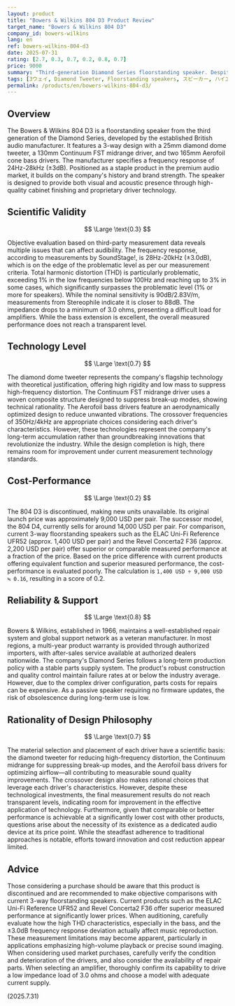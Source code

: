 ```yaml
---
layout: product
title: "Bowers & Wilkins 804 D3 Product Review"
target_name: "Bowers & Wilkins 804 D3"
company_id: bowers-wilkins
lang: en
ref: bowers-wilkins-804-d3
date: 2025-07-31
rating: [2.7, 0.3, 0.7, 0.2, 0.8, 0.7]
price: 9000
summary: "Third-generation Diamond Series floorstanding speaker. Despite featuring a diamond tweeter and Continuum FST technology, there are challenges in its measured performance and price balance."
tags: [3ウェイ, Diamond Tweeter, Floorstanding speakers, スピーカー, ハイエンド]
permalink: /products/en/bowers-wilkins-804-d3/
---
```

## Overview

The Bowers & Wilkins 804 D3 is a floorstanding speaker from the third generation of the Diamond Series, developed by the established British audio manufacturer. It features a 3-way design with a 25mm diamond dome tweeter, a 130mm Continuum FST midrange driver, and two 165mm Aerofoil cone bass drivers. The manufacturer specifies a frequency response of 24Hz-28kHz (±3dB). Positioned as a staple product in the premium audio market, it builds on the company's history and brand strength. The speaker is designed to provide both visual and acoustic presence through high-quality cabinet finishing and proprietary driver technology.

## Scientific Validity

$$ \Large \text{0.3} $$

Objective evaluation based on third-party measurement data reveals multiple issues that can affect audibility. The frequency response, according to measurements by SoundStage!, is 28Hz-20kHz (±3.0dB), which is on the edge of the problematic level as per our measurement criteria. Total harmonic distortion (THD) is particularly problematic, exceeding 1% in the low frequencies below 100Hz and reaching up to 3% in some cases, which significantly surpasses the problematic level (1% or more for speakers). While the nominal sensitivity is 90dB/2.83V/m, measurements from Stereophile indicate it is closer to 88dB. The impedance drops to a minimum of 3.0 ohms, presenting a difficult load for amplifiers. While the bass extension is excellent, the overall measured performance does not reach a transparent level.

## Technology Level

$$ \Large \text{0.7} $$

The diamond dome tweeter represents the company's flagship technology with theoretical justification, offering high rigidity and low mass to suppress high-frequency distortion. The Continuum FST midrange driver uses a woven composite structure designed to suppress break-up modes, showing technical rationality. The Aerofoil bass drivers feature an aerodynamically optimized design to reduce unwanted vibrations. The crossover frequencies of 350Hz/4kHz are appropriate choices considering each driver's characteristics. However, these technologies represent the company's long-term accumulation rather than groundbreaking innovations that revolutionize the industry. While the design completion is high, there remains room for improvement under current measurement technology standards.

## Cost-Performance

$$ \Large \text{0.2} $$

The 804 D3 is discontinued, making new units unavailable. Its original launch price was approximately 9,000 USD per pair. The successor model, the 804 D4, currently sells for around 14,000 USD per pair. For comparison, current 3-way floorstanding speakers such as the ELAC Uni-Fi Reference UFR52 (approx. 1,400 USD per pair) and the Revel Concerta2 F36 (approx. 2,200 USD per pair) offer superior or comparable measured performance at a fraction of the price. Based on the price difference with current products offering equivalent function and superior measured performance, the cost-performance is evaluated poorly. The calculation is `1,400 USD ÷ 9,000 USD ≒ 0.16`, resulting in a score of 0.2.

## Reliability & Support

$$ \Large \text{0.8} $$

Bowers & Wilkins, established in 1966, maintains a well-established repair system and global support network as a veteran manufacturer. In most regions, a multi-year product warranty is provided through authorized importers, with after-sales service available at authorized dealers nationwide. The company's Diamond Series follows a long-term production policy with a stable parts supply system. The product's robust construction and quality control maintain failure rates at or below the industry average. However, due to the complex driver configuration, parts costs for repairs can be expensive. As a passive speaker requiring no firmware updates, the risk of obsolescence during long-term use is low.

## Rationality of Design Philosophy

$$ \Large \text{0.7} $$

The material selection and placement of each driver have a scientific basis: the diamond tweeter for reducing high-frequency distortion, the Continuum midrange for suppressing break-up modes, and the Aerofoil bass drivers for optimizing airflow—all contributing to measurable sound quality improvements. The crossover design also makes rational choices that leverage each driver's characteristics. However, despite these technological investments, the final measurement results do not reach transparent levels, indicating room for improvement in the effective application of technology. Furthermore, given that comparable or better performance is achievable at a significantly lower cost with other products, questions arise about the necessity of its existence as a dedicated audio device at its price point. While the steadfast adherence to traditional approaches is notable, efforts toward innovation and cost reduction appear limited.

## Advice

Those considering a purchase should be aware that this product is discontinued and are recommended to make objective comparisons with current 3-way floorstanding speakers. Current products such as the ELAC Uni-Fi Reference UFR52 and Revel Concerta2 F36 offer superior measured performance at significantly lower prices. When auditioning, carefully evaluate how the high THD characteristics, especially in the bass, and the ±3.0dB frequency response deviation actually affect music reproduction. These measurement limitations may become apparent, particularly in applications emphasizing high-volume playback or precise sound imaging. When considering used market purchases, carefully verify the condition and deterioration of the drivers, and also consider the availability of repair parts. When selecting an amplifier, thoroughly confirm its capability to drive a low impedance load of 3.0 ohms and choose a model with adequate current supply.

(2025.7.31)
